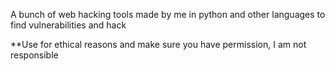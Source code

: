 A bunch of web hacking tools made by me in python and other languages to find vulnerabilities and hack



**Use for ethical reasons and make sure you have permission, I am not responsible 
